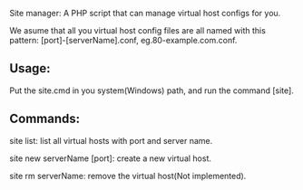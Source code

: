Site manager: A PHP script that can manage virtual host
configs for you.

We asume that all you virtual host config files are 
all named with this pattern: [port]-[serverName].conf, eg.80-example.com.conf.


Usage:
---------------
Put the site.cmd in you system(Windows) path, and run the command [site].

Commands:
---------------
site list: list all virtual hosts with port and server name.

site new serverName [port]: create a new virtual host.

site rm serverName: remove the virtual host(Not implemented).
